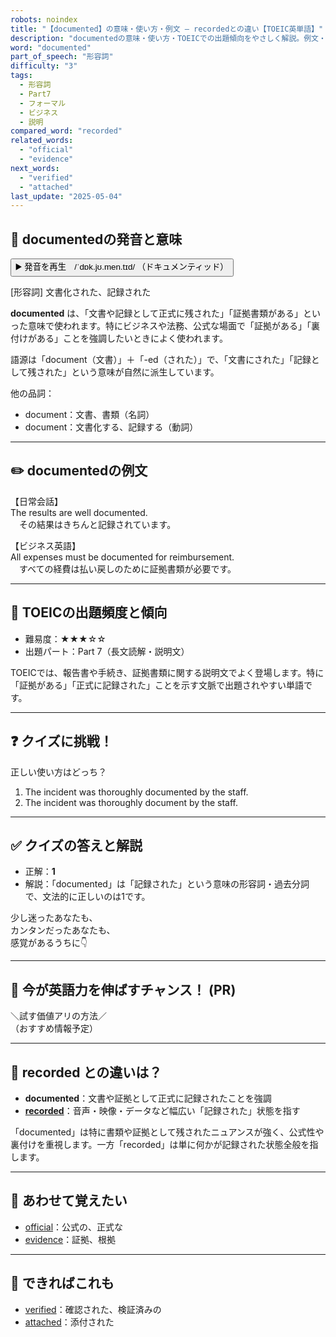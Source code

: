 ```yaml
---
robots: noindex
title: "【documented】の意味・使い方・例文 ― recordedとの違い【TOEIC英単語】"
description: "documentedの意味・使い方・TOEICでの出題傾向をやさしく解説。例文・クイズ付きでrecordedとの違いもわかりやすく学べます。"
word: "documented"
part_of_speech: "形容詞"
difficulty: "3"
tags:
  - 形容詞
  - Part7
  - フォーマル
  - ビジネス
  - 説明
compared_word: "recorded"
related_words:
  - "official"
  - "evidence"
next_words:
  - "verified"
  - "attached"
last_update: "2025-05-04"
---
```


## 🔰 documentedの発音と意味

<button class="play-audio" onclick="playTTS('documented')">
  <span class="play-audio-main">
    ▶️ 発音を再生　/ˈdɒk.jʊ.men.tɪd/
  </span>
  <span class="play-audio-sub">
    （ドキュメンティッド）
  </span>
</button>

[形容詞] 文書化された、記録された

**documented** は、「文書や記録として正式に残された」「証拠書類がある」といった意味で使われます。特にビジネスや法務、公式な場面で「証拠がある」「裏付けがある」ことを強調したいときによく使われます。

語源は「document（文書）」＋「-ed（された）」で、「文書にされた」「記録として残された」という意味が自然に派生しています。

他の品詞：  
- document：文書、書類（名詞）
- document：文書化する、記録する（動詞）

---

## ✏️ documentedの例文

【日常会話】  
The results are well documented.  
　その結果はきちんと記録されています。

【ビジネス英語】  
All expenses must be documented for reimbursement.  
　すべての経費は払い戻しのために証拠書類が必要です。

---

## 🎯 TOEICの出題頻度と傾向

- 難易度：★★★☆☆
- 出題パート：Part 7（長文読解・説明文）

TOEICでは、報告書や手続き、証拠書類に関する説明文でよく登場します。特に「証拠がある」「正式に記録された」ことを示す文脈で出題されやすい単語です。

---

## ❓ クイズに挑戦！

正しい使い方はどっち？

1. The incident was thoroughly documented by the staff.  
2. The incident was thoroughly document by the staff.

---

## ✅ クイズの答えと解説

- 正解：**1**
- 解説：「documented」は「記録された」という意味の形容詞・過去分詞で、文法的に正しいのは1です。

少し迷ったあなたも、  
カンタンだったあなたも、  
感覚があるうちに👇️

---

## 🚀 今が英語力を伸ばすチャンス！ (PR)

<div class="info-center">
＼試す価値アリの方法／<br>  
（おすすめ情報予定）
</div>

---

## 🤔  recorded との違いは？

- **documented**：文書や証拠として正式に記録されたことを強調
- **[recorded](/word/recorded/)**：音声・映像・データなど幅広い「記録された」状態を指す

「documented」は特に書類や証拠として残されたニュアンスが強く、公式性や裏付けを重視します。一方「recorded」は単に何かが記録された状態全般を指します。

---

## 🧩 あわせて覚えたい

- [official](/word/official/)：公式の、正式な
- [evidence](/word/evidence/)：証拠、根拠

---

## 📖 できればこれも

- [verified](/word/verified/)：確認された、検証済みの
- [attached](/word/attached/)：添付された

<!-- cvid: aid25_bid19 -->
